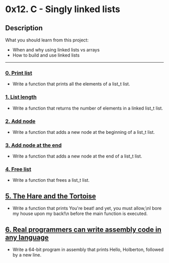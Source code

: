 # 0x12. C - Singly linked lists

## Description
What you should learn from this project:

* When and why using linked lists vs arrays
* How to build and use linked lists

---

### [0. Print list](./0-print_list.c)
* Write a function that prints all the elements of a list_t list.

### [1. List length](./1-list_len.c)
* Write a function that returns the number of elements in a linked list_t list.

### [2. Add node](./2-add_node.c)
* Write a function that adds a new node at the beginning of a list_t list.

### [3. Add node at the end](./3-add_node_end.c)
* Write a function that adds a new node at the end of a list_t list.

### [4. Free list](./4-free_list.c)
* Write a function that frees a list_t list.

## [5. The Hare and the Tortoise](100-first.c)
* Write a function that prints You're beat! and yet, you must allow,\nI bore my house upon my back!\n before the main function is executed.

## [6. Real programmers can write assembly code in any language](101-hello_holberton.asm)
* Write a 64-bit program in assembly that prints Hello, Holberton, followed by a new line.

